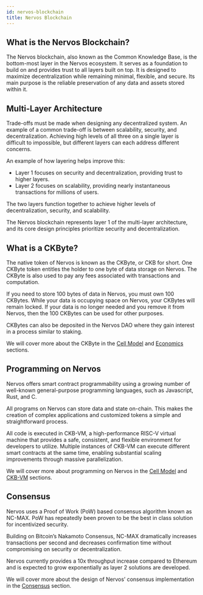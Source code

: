 ```yaml
---
id: nervos-blockchain
title: Nervos Blockchain
---
```


## What is the Nervos Blockchain?

The Nervos blockchain, also known as the Common Knowledge Base, is the bottom-most layer in the Nervos ecosystem. It serves as a foundation to build on and provides trust to all layers built on top. It is designed to maximize decentralization while remaining minimal, flexible, and secure. Its main purpose is the reliable preservation of any data and assets stored within it.

## Multi-Layer Architecture

Trade-offs must be made when designing any decentralized system. An example of a common trade-off is between scalability, security, and decentralization. Achieving high levels of all three on a single layer is difficult to impossible, but different layers can each address different concerns.

An example of how layering helps improve this:

* Layer 1 focuses on security and decentralization, providing trust to higher layers.
* Layer 2 focuses on scalability, providing nearly instantaneous transactions for millions of users.

The two layers function together to achieve higher levels of decentralization, security, and scalability.

The Nervos blockchain represents layer 1 of the multi-layer architecture, and its core design principles prioritize security and decentralization.

## What is a CKByte?

The native token of Nervos is known as the CKByte, or CKB for short. One CKByte token entitles the holder to one byte of data storage on Nervos. The CKByte is also used to pay any fees associated with transactions and computation.

If you need to store 100 bytes of data in Nervos, you must own 100 CKBytes. While your data is occupying space on Nervos, your CKBytes will remain locked. If your data is no longer needed and you remove it from Nervos, then the 100 CKBytes can be used for other purposes.

CKBytes can also be deposited in the Nervos DAO where they gain interest in a process similar to staking.

We will cover more about the CKByte in the [Cell Model](cell-model.md) and [Economics](economics.md) sections.

## Programming on Nervos

Nervos offers smart contract programmability using a growing number of well-known general-purpose programming languages, such as Javascript, Rust, and C.

All programs on Nervos can store data and state on-chain. This makes the creation of complex applications and customized tokens a simple and straightforward process.

All code is executed in CKB-VM, a high-performance RISC-V virtual machine that provides a safe, consistent, and flexible environment for developers to utilize. Multiple instances of CKB-VM can execute different smart contracts at the same time, enabling substantial scaling improvements through massive parallelization.

We will cover more about programming on Nervos in the [Cell Model](cell-model.md) and [CKB-VM](ckb-vm.md) sections.

## Consensus

Nervos uses a Proof of Work (PoW) based consensus algorithm known as NC-MAX. PoW has repeatedly been proven to be the best in class solution for incentivized security.

Building on Bitcoin’s Nakamoto Consensus, NC-MAX dramatically increases transactions per second and decreases confirmation time without compromising on security or decentralization.

Nervos currently provides a 10x throughput increase compared to Ethereum and is expected to grow exponentially as layer 2 solutions are developed.

We will cover more about the design of Nervos’ consensus implementation in the [Consensus](consensus.md) section.
